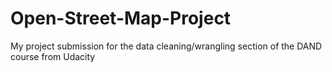 # Open-Street-Map-Project
My project submission for the data cleaning/wrangling section of the DAND course from Udacity
